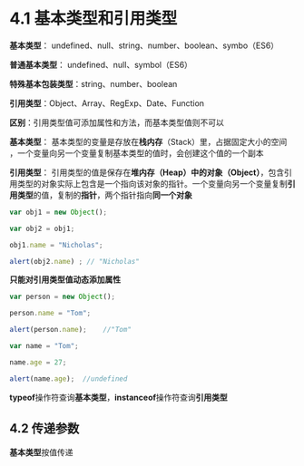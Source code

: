 # 4.1 基本类型和引用类型

**基本类型**： undefined、null、string、number、boolean、symbo（ES6）

**普通基本类型**： undefined、null、symbol（ES6）

**特殊基本包装类型**：string、number、boolean

**引用类型**：Object、Array、RegExp、Date、Function

**区别**：引用类型值可添加属性和方法，而基本类型值则不可以

**基本类型**： 基本类型的变量是存放在**栈内存**（Stack）里，占据固定大小的空间 ，一个变量向另一个变量复制基本类型的值时，会创建这个值的一个副本

**引用类型**： 引用类型的值是保存在**堆内存（Heap）**中的**对象（Object）**，包含引用类型的对象实际上包含是一个指向该对象的指针。一个变量向另一个变量复制**引用类型**的值，复制的**指针**，两个指针指向**同一个对象**

```javascript
var obj1 = new Object();

var obj2 = obj1;

obj1.name = "Nicholas";

alert(obj2.name) ; // "Nicholas"
```

**只能对引用类型值动态添加属性** 

```javascript
var person = new Object();

person.name = "Tom";

alert(person.name);    //"Tom"
```

```javascript
var name = "Tom";

name.age = 27;

alert(name.age);  //undefined
```

**typeof**操作符查询**基本类型**，**instanceof**操作符查询**引用类型**





## 4.2 传递参数

**基本类型**按值传递